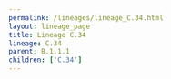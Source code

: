 ```yaml
---
permalink: /lineages/lineage_C.34.html
layout: lineage_page
title: Lineage C.34
lineage: C.34
parent: B.1.1.1
children: ['C.34']
---
```


